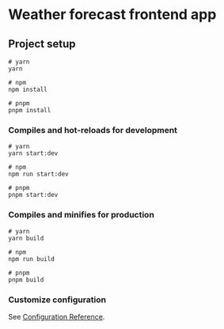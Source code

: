 # Weather forecast frontend app

## Project setup

```
# yarn
yarn

# npm
npm install

# pnpm
pnpm install
```

### Compiles and hot-reloads for development

```
# yarn
yarn start:dev

# npm
npm run start:dev

# pnpm
pnpm start:dev
```

### Compiles and minifies for production

```
# yarn
yarn build

# npm
npm run build

# pnpm
pnpm build
```

### Customize configuration

See [Configuration Reference](https://vitejs.dev/config/).
